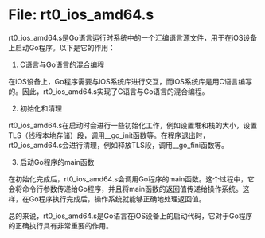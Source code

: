 # File: rt0_ios_amd64.s

rt0_ios_amd64.s是Go语言运行时系统中的一个汇编语言源文件，用于在iOS设备上启动Go程序。以下是它的作用：

1. C语言与Go语言的混合编程

在iOS设备上，Go程序需要与iOS系统库进行交互，而iOS系统库是用C语言编写的。因此，rt0_ios_amd64.s实现了C语言与Go语言的混合编程。

2. 初始化和清理

rt0_ios_amd64.s在启动时会进行一些初始化工作，例如设置堆和栈的大小，设置TLS（线程本地存储）段，调用__go_init函数等。在程序退出时，rt0_ios_amd64.s会进行清理，例如释放TLS段，调用__go_fini函数等。

3. 启动Go程序的main函数

在初始化完成后，rt0_ios_amd64.s会调用Go程序的main函数。这个过程中，它会将命令行参数传递给Go程序，并且将main函数的返回值传递给操作系统。这样，在Go程序执行完成后，操作系统就能够正确地处理返回值。

总的来说，rt0_ios_amd64.s是Go语言在iOS设备上的启动代码，它对于Go程序的正确执行具有非常重要的作用。

